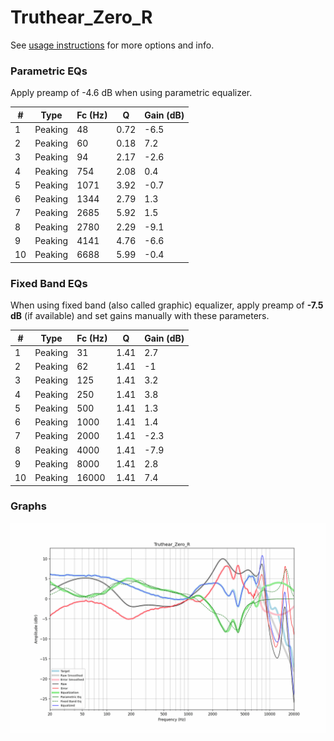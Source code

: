# Truthear_Zero_R
See [usage instructions](https://github.com/jaakkopasanen/AutoEq#usage) for more options and info.

### Parametric EQs
Apply preamp of -4.6 dB when using parametric equalizer.

|   # | Type    |   Fc (Hz) |    Q |   Gain (dB) |
|-----|---------|-----------|------|-------------|
|   1 | Peaking |        48 | 0.72 |        -6.5 |
|   2 | Peaking |        60 | 0.18 |         7.2 |
|   3 | Peaking |        94 | 2.17 |        -2.6 |
|   4 | Peaking |       754 | 2.08 |         0.4 |
|   5 | Peaking |      1071 | 3.92 |        -0.7 |
|   6 | Peaking |      1344 | 2.79 |         1.3 |
|   7 | Peaking |      2685 | 5.92 |         1.5 |
|   8 | Peaking |      2780 | 2.29 |        -9.1 |
|   9 | Peaking |      4141 | 4.76 |        -6.6 |
|  10 | Peaking |      6688 | 5.99 |        -0.4 |

### Fixed Band EQs
When using fixed band (also called graphic) equalizer, apply preamp of **-7.5 dB** (if available) and set gains manually with these parameters.

|   # | Type    |   Fc (Hz) |    Q |   Gain (dB) |
|-----|---------|-----------|------|-------------|
|   1 | Peaking |        31 | 1.41 |         2.7 |
|   2 | Peaking |        62 | 1.41 |        -1   |
|   3 | Peaking |       125 | 1.41 |         3.2 |
|   4 | Peaking |       250 | 1.41 |         3.8 |
|   5 | Peaking |       500 | 1.41 |         1.3 |
|   6 | Peaking |      1000 | 1.41 |         1.4 |
|   7 | Peaking |      2000 | 1.41 |        -2.3 |
|   8 | Peaking |      4000 | 1.41 |        -7.9 |
|   9 | Peaking |      8000 | 1.41 |         2.8 |
|  10 | Peaking |     16000 | 1.41 |         7.4 |

### Graphs
![](./Truthear_Zero_R.png)
